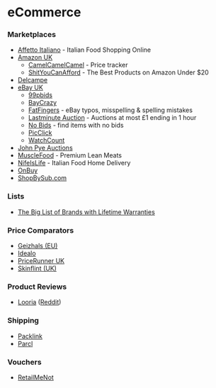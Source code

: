 # eCommerce

### Marketplaces

* [Affetto Italiano](https://www.affettoitaliano.co.uk/) - Italian Food Shopping Online
* [Amazon UK](https://smile.amazon.co.uk/)
  * [CamelCamelCamel](https://uk.camelcamelcamel.com/) - Price tracker
  * [ShitYouCanAfford](https://shityoucanafford.com/) - The Best Products on Amazon Under $20
* [Delcampe](https://www.delcampe.net/it/collezionismo/)
* [eBay UK](https://www.ebay.co.uk/)
  * [99pbids](https://99pbids.co.uk/)
  * [BayCrazy](https://www.baycrazy.com/)
  * [FatFingers](http://www.fatfingers.com/) - eBay typos, misspelling & spelling mistakes
  * [Lastminute Auction](https://www.lastminute-auction.com/uk/) - Auctions at most £1 ending in 1 hour
  * [No Bids](https://nobids.net/) - find items with no bids
  * [PicClick](https://picclick.co.uk/)
  * [WatchCount](http://www.watchcount.com/)
* [John Pye Auctions](https://www.johnpye.co.uk/)
* [MuscleFood](https://www.musclefood.com/) - Premium Lean Meats
* [NifeIsLife](https://www.nifeislife.com/) - Italian Food Home Delivery
* [OnBuy](https://www.onbuy.com/gb/)
* [ShopBySub.com](https://www.shopbysub.com/)

### Lists

* [The Big List of Brands with Lifetime Warranties](https://www.themanual.com/culture/brands-with-lifetime-warranties/)

### Price Comparators

* [Geizhals (EU)](https://geizhals.eu/)
* [Idealo](https://www.idealo.co.uk/)
* [PriceRunner UK](https://www.pricerunner.com/)
* [Skinflint (UK)](https://skinflint.co.uk/)

### Product Reviews

* [Looria](https://looria.com/) ([Reddit](https://looria.com/reddit/overview))

### Shipping

* [Packlink](https://www.packlink.com/en-GB/)
* [Parcl](https://www.parcl.com/)

### Vouchers

* [RetailMeNot](https://www.retailmenot.com/)
